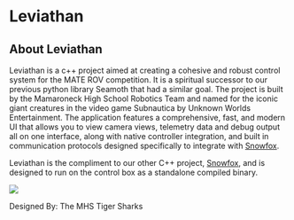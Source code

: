 # Leviathan

## About Leviathan
Leviathan is a c++ project aimed at creating a cohesive and robust control system for the MATE ROV competition. It is a spiritual successor to our previous python library Seamoth that had a similar goal. The project is built by the Mamaroneck High School Robotics Team and named for the iconic giant creatures in the video game Subnautica by Unknown Worlds Entertainment. The application features a comprehensive, fast, and modern UI that allows you to view camera views, telemetry data and debug output all on one interface, along with native controller integration, and built in communication protocols designed specifically to integrate with [Snowfox](https://github.com/mamorobotics/Snowfox).

Leviathan is the compliment to our other C++ project, [Snowfox](https://github.com/mamorobotics/Snowfox), and is designed to run on the control box as a standalone compiled binary.

<img src="https://static.wikia.nocookie.net/alpheapedia/images/3/3a/Ghost_leviathan.png/revision/latest/scale-to-width-down/1200?cb=20210910225821"/>

Designed By: The MHS Tiger Sharks
